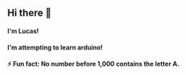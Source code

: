 ## Hi there 👋
#### I'm Lucas!
#### I'm attempting to learn arduino!
#### ⚡ Fun fact: No number before 1,000 contains the letter A.

<!--
**LucasK5000/LucasK5000** is a ✨ _special_ ✨ repository because its `README.md` (this file) appears on your GitHub profile.

Here are some ideas to get you started:

🔭 I’m currently working on ...
- 🌱 I’m currently learning ...
- 👯 I’m looking to collaborate on ...
- 🤔 I’m looking for help with ...
- 💬 Ask me about ...
- 📫 How to reach me: ...
- 😄 Pronouns: ...
- ⚡ Fun fact: ...
-->
